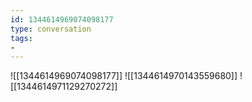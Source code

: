 ```yaml
---
id: 1344614969074098177
type: conversation
tags:
- 
---
```

![[1344614969074098177]]
![[1344614970143559680]]
![[1344614971129270272]]


